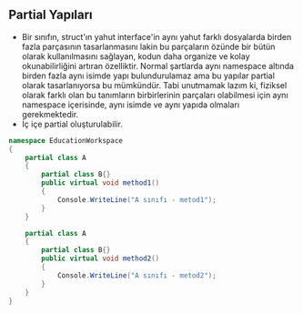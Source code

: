 
## Partial Yapıları 
* Bir sınıfın, struct'ın yahut interface'in aynı yahut farklı dosyalarda birden fazla parçasının tasarlanmasını
lakin bu parçaların özünde bir bütün olarak kullanılmasını sağlayan, kodun daha organize ve kolay okunabilirliğini artıran özelliktir.
Normal şartlarda aynı namespace altında birden fazla aynı isimde yapı bulundurulamaz ama bu yapılar partial olarak tasarlanıyorsa
bu mümkündür. Tabi unutmamak lazım ki, fiziksel olarak farklı olan bu tanımların birbirlerinin parçaları olabilmesi için
aynı namespace içerisinde, aynı isimde ve aynı yapıda olmaları gerekmektedir.
* İç içe partial oluşturulabilir.

```cs
namespace EducationWorkspace
{
    partial class A
    {
        partial class B{}
        public virtual void method1()
        {
            Console.WriteLine("A sınıfı - metod1");
        }
    }

    partial class A
    {
        partial class B{}
        public virtual void method2()
        {
            Console.WriteLine("A sınıfı - metod2");
        }
    }
}
```





